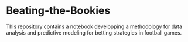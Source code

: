 # Beating-the-Bookies

This repository contains a notebook developping a methodology for data analysis and predictive modeling for betting strategies in football games.
